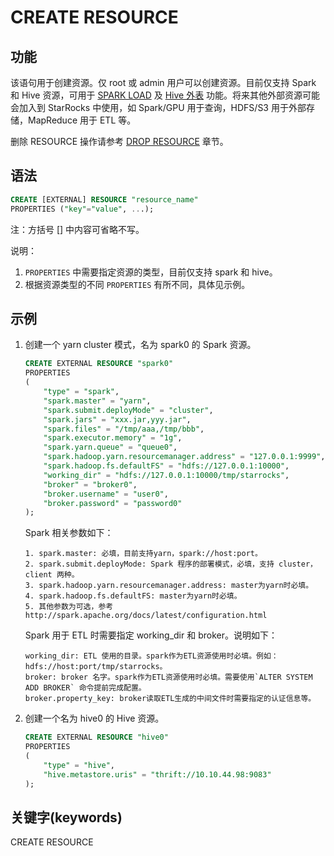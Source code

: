 # CREATE RESOURCE

## 功能

该语句用于创建资源。仅 root 或 admin 用户可以创建资源。目前仅支持 Spark 和 Hive 资源，可用于 [SPARK LOAD](/sql-reference/sql-statements/data-manipulation/SPARK%20LOAD.md) 及 [Hive 外表](/using_starrocks/External_table.md#hive外表) 功能。将来其他外部资源可能会加入到 StarRocks 中使用，如 Spark/GPU 用于查询，HDFS/S3 用于外部存储，MapReduce 用于 ETL 等。

删除 RESOURCE 操作请参考 [DROP RESOURCE](../data-definition/DROP%20RESOURCE.md) 章节。

## 语法

```sql
CREATE [EXTERNAL] RESOURCE "resource_name"
PROPERTIES ("key"="value", ...);
```

注：方括号 [] 中内容可省略不写。

说明：

1. `PROPERTIES` 中需要指定资源的类型，目前仅支持 spark 和 hive。
2. 根据资源类型的不同 `PROPERTIES` 有所不同，具体见示例。

## 示例

1. 创建一个 yarn cluster 模式，名为 spark0 的 Spark 资源。

    ```sql
    CREATE EXTERNAL RESOURCE "spark0"
    PROPERTIES
    (
        "type" = "spark",
        "spark.master" = "yarn",
        "spark.submit.deployMode" = "cluster",
        "spark.jars" = "xxx.jar,yyy.jar",
        "spark.files" = "/tmp/aaa,/tmp/bbb",
        "spark.executor.memory" = "1g",
        "spark.yarn.queue" = "queue0",
        "spark.hadoop.yarn.resourcemanager.address" = "127.0.0.1:9999",
        "spark.hadoop.fs.defaultFS" = "hdfs://127.0.0.1:10000",
        "working_dir" = "hdfs://127.0.0.1:10000/tmp/starrocks",
        "broker" = "broker0",
        "broker.username" = "user0",
        "broker.password" = "password0"
    );
    ```

    Spark 相关参数如下：

    ```plain text
    1. spark.master: 必填，目前支持yarn，spark://host:port。
    2. spark.submit.deployMode: Spark 程序的部署模式，必填，支持 cluster，client 两种。
    3. spark.hadoop.yarn.resourcemanager.address: master为yarn时必填。
    4. spark.hadoop.fs.defaultFS: master为yarn时必填。
    5. 其他参数为可选，参考http://spark.apache.org/docs/latest/configuration.html
    ```

    Spark 用于 ETL 时需要指定 working_dir 和 broker。说明如下：

    ```plain text
    working_dir: ETL 使用的目录。spark作为ETL资源使用时必填。例如：hdfs://host:port/tmp/starrocks。
    broker: broker 名字。spark作为ETL资源使用时必填。需要使用`ALTER SYSTEM ADD BROKER` 命令提前完成配置。
    broker.property_key: broker读取ETL生成的中间文件时需要指定的认证信息等。
    ```

2. 创建一个名为 hive0 的 Hive 资源。

    ```sql
    CREATE EXTERNAL RESOURCE "hive0"
    PROPERTIES
    (
        "type" = "hive",
        "hive.metastore.uris" = "thrift://10.10.44.98:9083"
    );
    ```

## 关键字(keywords)

CREATE RESOURCE
